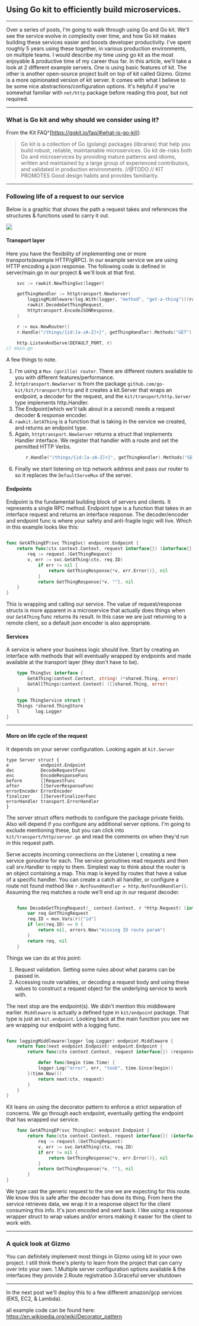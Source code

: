 ## Using Go kit to efficiently build microservices.---Over a series of posts, I'm going to walk through using Go and Go kit. We'll see the service evolve in complexity over time, and how Go kit makes building these services easier and boosts developer productivity.  I've spent roughly 5 years using these together, in various production environments, on multiple teams. I would describe my time using go kit as the most enjoyable & productive time of my career thus far. In this article, we'll take a look at 2 different example servers.One is using basic features of kit. The other is another open-source project built on top of kit called Gizmo.Gizmo is a more opinionated version of kit server. It comes with what I believe to be some nice abstractions/configurationoptions. It's helpful if you're somewhat familiar with `net/http` package before reading this post,but not required.---### What is Go kit and why should we consider using it?From the Kit FAQ^[https://gokit.io/faq/#what-is-go-kit]:> Go kit is a collection of Go (golang) packages (libraries) that help you build robust, reliable, maintainable microservices.> Go kit de-risks both Go and microservices by providing mature patterns and idioms, written and maintained by a largegroup of experienced contributors, and validated in production environments.//@TODO// KIT PROMOTES Good design habits and provides familiarity.---### Following life of a request to our serviceBelow is a graphic that shows the path a request takes and references the structures & functions used to carry it out.![](req-path.png)#### Transport layerHere you have the flexibility of implementing one or more transports(example HTTP/gRPC). In our example service weare using HTTP encoding a json response. The following code is defined in server/main.go in our project & we'll look atthat first.```go    svc := rawkit.NewThingSvc(logger)	getThingHandler := httptransport.NewServer(		loggingMiddleware(log.With(logger, "method", "get-a-thing"))(rawkit.GetAThingEP(svc)),		rawkit.DecodeGetThingRequest,		httptransport.EncodeJSONResponse,	)	r := mux.NewRouter()	r.Handle("/things/{id:[a-zA-Z]+}", getThingHandler).Methods("GET")    http.ListenAndServe(DEFAULT_PORT, r)// main.go```A few things to note.1. I'm using a `Mux (gorilla) router`. There are different routers available to you with differentfeatures/performance.2. `httptransport.NewServer` is from the package `github.com/go-kit/kit/transport/http` and it creates a kit.Serverthat wraps an endpoint, a decoder for the request, and the `kit/transport/http.Server` type implements http.Handler.3. The Endpoint(which we'll talk about in a second) needs a request decoder & response encoder.4. `rawkit.GetAThing` is a function that is taking in the service we created, and returns an endpoint type.5. Again, `httptransport.NewServer` returns a struct that implements Handler interface. We register that handler with aroute and set the permitted HTTP Verbs.    ```go        r.Handle("/things/{id:[a-zA-Z]+}", getThingHandler).Methods("GET")    ```6. Finally we start listening on tcp network address and pass our router to so it replaces the `DefaultServeMux` of theserver.#### EndpointsEndpoint is the fundamental building block of servers and clients. It represents a single RPC method.Endpoint type is a function that takes in an interface request and returns an interface response. The decoder/encoderand endpoint func is where your safety and anti-fragile logic will live. Which in this example looks like this:```gofunc GetAThingEP(svc ThingSvc) endpoint.Endpoint {    return func(ctx context.Context, request interface{}) (interface{}, error) {        req := request.(GetThingRequest)        v, err := svc.GetAThing(ctx, req.ID)            if err != nil {                return GetThingResponse{*v, err.Error()}, nil            }            return GetThingResponse{*v, ""}, nil    }}```This is wrapping and calling our service. The value of request/response structs is more apparent in a microservicethat actually does things when our `GetAThing` func returns its result. In this case we are just returning to a remoteclient, so a default json encoder is also appropriate.#### ServicesA service is where your business logic should live. Start by creating an interface with methods that will eventuallywrapped by endpoints and made available at the transport layer (they don't have to be).```go    type ThingSvc interface {        GetAThing(context.Context, string) (*shared.Thing, error)        GetAllThings(context.Context) ([]shared.Thing, error)    }    type ThingService struct {    Things *shared.ThingStore    l      log.Logger}```----#### More on life cycle of the requestIt depends on your server configuration. Looking again at `kit.Server````type Server struct {e            endpoint.Endpointdec          DecodeRequestFuncenc          EncodeResponseFuncbefore       []RequestFuncafter        []ServerResponseFuncerrorEncoder ErrorEncoderfinalizer    []ServerFinalizerFuncerrorHandler transport.ErrorHandler}```The server struct offers methods to configure the package private fields. Also will depend if you configure anyadditional server options. I'm going to exclude mentioning these, but you can click into `kit/transport/http/server.go`and read the comments on when they'd run in this request path.Serve accepts incoming connections on the Listener l, creating a new service goroutine for each. The service goroutinesread requests and then call srv.Handler to reply to them. Simplest way to think about the router is an object containinga map. This map is keyed by routes that have a value of a specific handler. You can create a catch all handler,or configure a route not found method like `r.NotFoundHandler = http.NotFoundHandler()`. Assuming the req matches aroute we'll end up in our request decoder.```go    func DecodeGetThingRequest(_ context.Context, r *http.Request) (interface{}, error) {        var req GetThingRequest        req.ID = mux.Vars(r)["id"]        if len(req.ID) == 0 {            return nil, errors.New("missing ID route param")        }        return req, nil    }```Things we can do at this point: 1. Request validation. Setting some rules about what params can be passed in. 2. Accessing route variables, or decoding a request body and using these values to construct a request object for the    underlying service to work with.The next stop are the endpoint(s). We didn't mention this middleware earlier.`Middleware` is actually a defined type in `kit/endpoint` package. That type is just an `kit.endpoint`.Looking back at the main function you see we are wrapping our endpoint with a logging func.```gofunc loggingMiddleware(logger log.Logger) endpoint.Middleware {    return func(next endpoint.Endpoint) endpoint.Endpoint {        return func(ctx context.Context, request interface{}) (response interface{}, err error) {            defer func(begin time.Time) {            logger.Log("error", err, "took", time.Since(begin))        }(time.Now())            return next(ctx, request)        }    }}```Kit leans on using the decorator pattern to enforce a strict separation of concerns.We go through each endpoint, eventually getting the endpoint that has wrapped our service.```go    func GetAThingEP(svc ThingSvc) endpoint.Endpoint {        return func(ctx context.Context, request interface{}) (interface{}, error) {            req := request.(GetThingRequest)            v, err := svc.GetAThing(ctx, req.ID)            if err != nil {                return GetThingResponse{*v, err.Error()}, nil            }            return GetThingResponse{*v, ""}, nil        }}```We type cast the generic request to the one we are expecting for this route. We know this is safe after the decoderhas done its thing. From here the service retrieves data, we wrap it in a response object for the client consumingthis info. It's json encoded and sent back. I like using a response wrapper struct to wrap values and/or errors makingit easier for the client to work with.----### A quick look at GizmoYou can definitely implement most things in Gizmo using kit in your own project. I still think there's plenty to learnfrom the project that can carry over into your own.1.Multiple server configuration options available & the interfaces they provide2.Route registration3.Graceful server shutdown----In the next post we'll deploy this to a few different amazon/gcp services (EKS, EC2, & Lambda).all example code can be found here:https://en.wikipedia.org/wiki/Decorator_pattern